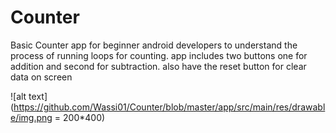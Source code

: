 # Counter
Basic Counter app for beginner android developers to understand the process of running loops for counting. app includes two buttons one for addition and second for subtraction. also have the reset button for clear data on screen



![alt text](https://github.com/Wassi01/Counter/blob/master/app/src/main/res/drawable/img.png = 200*400)

